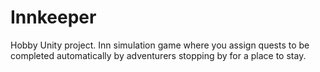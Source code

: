 # Innkeeper
Hobby Unity project.  Inn simulation game where you assign quests to be completed automatically by adventurers stopping by for a place to stay.
